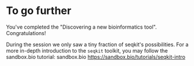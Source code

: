 # To go further

You've completed the "Discovering a new bioinformatics tool". Congratulations!

During the session we only saw a tiny fraction of seqkit's possibilities. 
For a more in-depth introduction to the `seqkit` toolkit, you may follow the sandbox.bio tutorial: sandbox.bio https://sandbox.bio/tutorials/seqkit-intro

